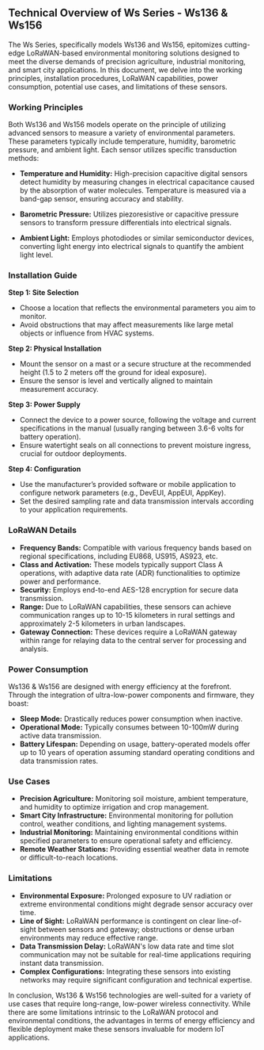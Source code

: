 ## Technical Overview of Ws Series - Ws136 & Ws156

The Ws Series, specifically models Ws136 and Ws156, epitomizes cutting-edge LoRaWAN-based environmental monitoring solutions designed to meet the diverse demands of precision agriculture, industrial monitoring, and smart city applications. In this document, we delve into the working principles, installation procedures, LoRaWAN capabilities, power consumption, potential use cases, and limitations of these sensors.

### Working Principles

Both Ws136 and Ws156 models operate on the principle of utilizing advanced sensors to measure a variety of environmental parameters. These parameters typically include temperature, humidity, barometric pressure, and ambient light. Each sensor utilizes specific transduction methods:

- **Temperature and Humidity:** High-precision capacitive digital sensors detect humidity by measuring changes in electrical capacitance caused by the absorption of water molecules. Temperature is measured via a band-gap sensor, ensuring accuracy and stability.

- **Barometric Pressure:** Utilizes piezoresistive or capacitive pressure sensors to transform pressure differentials into electrical signals.

- **Ambient Light:** Employs photodiodes or similar semiconductor devices, converting light energy into electrical signals to quantify the ambient light level.

### Installation Guide

**Step 1: Site Selection**
- Choose a location that reflects the environmental parameters you aim to monitor.
- Avoid obstructions that may affect measurements like large metal objects or influence from HVAC systems.

**Step 2: Physical Installation**
- Mount the sensor on a mast or a secure structure at the recommended height (1.5 to 2 meters off the ground for ideal exposure).
- Ensure the sensor is level and vertically aligned to maintain measurement accuracy.

**Step 3: Power Supply**
- Connect the device to a power source, following the voltage and current specifications in the manual (usually ranging between 3.6-6 volts for battery operation).
- Ensure watertight seals on all connections to prevent moisture ingress, crucial for outdoor deployments.

**Step 4: Configuration**
- Use the manufacturer’s provided software or mobile application to configure network parameters (e.g., DevEUI, AppEUI, AppKey).
- Set the desired sampling rate and data transmission intervals according to your application requirements.

### LoRaWAN Details

- **Frequency Bands:** Compatible with various frequency bands based on regional specifications, including EU868, US915, AS923, etc.
- **Class and Activation:** These models typically support Class A operations, with adaptive data rate (ADR) functionalities to optimize power and performance.
- **Security:** Employs end-to-end AES-128 encryption for secure data transmission.
- **Range:** Due to LoRaWAN capabilities, these sensors can achieve communication ranges up to 10-15 kilometers in rural settings and approximately 2-5 kilometers in urban landscapes.
- **Gateway Connection:** These devices require a LoRaWAN gateway within range for relaying data to the central server for processing and analysis.

### Power Consumption

Ws136 & Ws156 are designed with energy efficiency at the forefront. Through the integration of ultra-low-power components and firmware, they boast:

- **Sleep Mode:** Drastically reduces power consumption when inactive.
- **Operational Mode:** Typically consumes between 10-100mW during active data transmission.
- **Battery Lifespan:** Depending on usage, battery-operated models offer up to 10 years of operation assuming standard operating conditions and data transmission rates.

### Use Cases

- **Precision Agriculture:** Monitoring soil moisture, ambient temperature, and humidity to optimize irrigation and crop management.
- **Smart City Infrastructure:** Environmental monitoring for pollution control, weather conditions, and lighting management systems.
- **Industrial Monitoring:** Maintaining environmental conditions within specified parameters to ensure operational safety and efficiency.
- **Remote Weather Stations:** Providing essential weather data in remote or difficult-to-reach locations.

### Limitations

- **Environmental Exposure:** Prolonged exposure to UV radiation or extreme environmental conditions might degrade sensor accuracy over time.
- **Line of Sight:** LoRaWAN performance is contingent on clear line-of-sight between sensors and gateway; obstructions or dense urban environments may reduce effective range.
- **Data Transmission Delay:** LoRaWAN's low data rate and time slot communication may not be suitable for real-time applications requiring instant data transmission.
- **Complex Configurations:** Integrating these sensors into existing networks may require significant configuration and technical expertise.

In conclusion, Ws136 & Ws156 technologies are well-suited for a variety of use cases that require long-range, low-power wireless connectivity. While there are some limitations intrinsic to the LoRaWAN protocol and environmental conditions, the advantages in terms of energy efficiency and flexible deployment make these sensors invaluable for modern IoT applications.